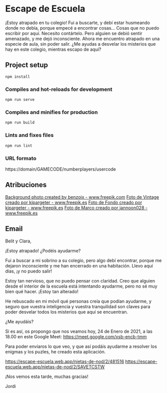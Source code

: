 # Escape de Escuela

¡Estoy atrapado en tu colegio! Fui a buscarte, y debí estar husmeando donde no debía, porque empecé a encontrar cosas...
Cosas que no puedo escribir por aquí. Necesito contártelo. Pero alguien se debió sentir amenazado, y me dejó inconsciente.
Ahora me encuentro atrapado en una especie de aula, sin poder salir. ¿Me ayudas a desvelar los misterios que hay en este
colegio, mientras escapo de aquí?


## Project setup
```
npm install
```

### Compiles and hot-reloads for development
```
npm run serve
```

### Compiles and minifies for production
```
npm run build
```

### Lints and fixes files
```
npm run lint
```

### URL formato

https://domain/GAMECODE/numberplayers/usercode

## Atribuciones

<a href='https://www.freepik.com/photos/background'>Background photo created by benzoix - www.freepik.com</a>
<a href='https://www.freepik.es/photos/vintage'>Foto de Vintage creado por kjpargeter - www.freepik.es</a>
<a href='https://www.freepik.es/photos/fondo'>Foto de Fondo creado por kjpargeter - www.freepik.es</a>
<a href='https://www.freepik.es/fotos/marco'>Foto de Marco creado por jannoon028 - www.freepik.es</a>

## Email

Belit y Clara,

¡Estoy atrapado! ¿Podéis ayudarme?

Fui a buscar a mi sobrino a su colegio, pero algo debí encontrar, porque me dejaron inconsciente
y me han encerrado en una habitación. Llevo aquí días, ¡y no puedo salir!

Estoy tan nervioso, que no puedo pensar con claridad. Creo que alguien desde el interior de la escuela
está intentando ayudarme, pero no sé muy bien qué hacer. ¡Estoy tan alterado!

He rebuscado en mi móvil qué personas creía que podían ayudarme, y seguro que vuestra inteligencia y vuestra
tranquilidad son claves para poder desvelar todos los misterios que aquí se encuentran.

¿Me ayudáis?

Si es así, os propongo que nos veamos hoy, 24 de Enero de 2021, a las 18.00 en este Google Meet:
https://meet.google.com/xsb-encb-tmm

Para poder enviaros lo que veo, y que así podáis ayudarme a resolver los enigmas y los puzles, he creado
esta aplicación.

https://escape-escuela.web.app/nietas-de-nod/2/481516
https://escape-escuela.web.app/nietas-de-nod/2/SAVETCSTW

¡Nos vemos esta tarde, muchas gracias!

Jordi
